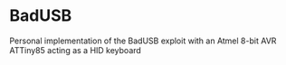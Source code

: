 # BadUSB
Personal implementation of the BadUSB exploit with an Atmel 8-bit AVR ATTiny85 acting as a HID keyboard
